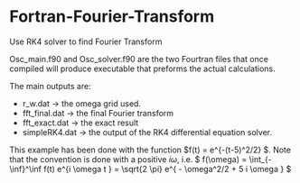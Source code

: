 # Fortran-Fourier-Transform
Use RK4 solver to find Fourier Transform

Osc_main.f90 and Osc_solver.f90 are the two Fourtran files that once compiled will produce executable that preforms the actual calculations. 

The main outputs are: 
* r_w.dat &rarr; the omega grid used. 
* fft_final.dat &rarr; the final Fourier transform
* fft_exact.dat &rarr; the exact result 
* simpleRK4.dat &rarr; the output of the RK4 differential equation solver. 

This example has been done with the function $f(t) = e^{-(t-5)^2/2}  $. Note that the convention is done with a positive $i \omega$, i.e. 
$ f(\omega) = \int_{-\inf}^\inf f(t) e^{i \omega t } = \sqrt{2 \pi} e^{ - \omega^2/2 + 5 i \omega } $ 
